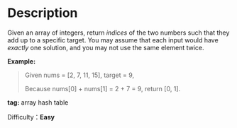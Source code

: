 # Description
Given an array of integers, return *indices* of the two numbers such that they add up to a specific target.
You may assume that each input would have *exactly* one solution, and you may not use the same element twice.

**Example:**
> Given nums = [2, 7, 11, 15], target = 9,
> 
> Because nums[0] + nums[1] = 2 + 7 = 9,
> return [0, 1].

**tag:** array hash table

Difficulty：**Easy**